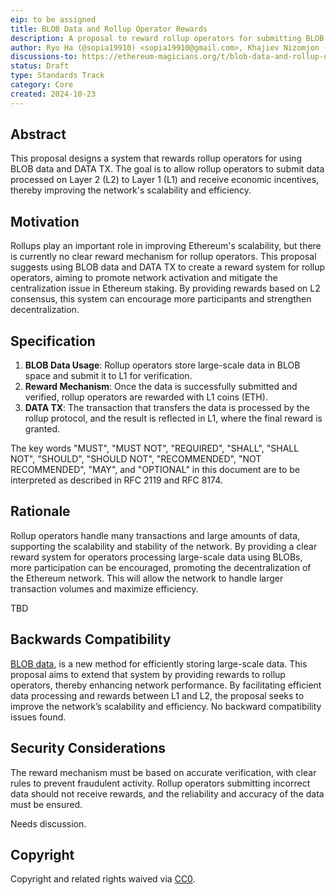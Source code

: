 ```yaml
---
eip: to be assigned
title: BLOB Data and Rollup Operator Rewards
description: A proposal to reward rollup operators for submitting BLOB data to L1.
author: Ryo Ha (@sopia19910) <sopia19910@gmail.com>, Khajiev Nizomjon (@khajievN) <nizom7812@gmail.com>, Seongsu Kim (@munak) <oiool@naver.com>
discussions-to: https://ethereum-magicians.org/t/blob-data-and-rollup-operator-rewards/21446
status: Draft
type: Standards Track
category: Core
created: 2024-10-23
---
```


## Abstract

This proposal designs a system that rewards rollup operators for using BLOB data and DATA TX. The goal is to allow rollup operators to submit data processed on Layer 2 (L2) to Layer 1 (L1) and receive economic incentives, thereby improving the network's scalability and efficiency.

## Motivation

Rollups play an important role in improving Ethereum's scalability, but there is currently no clear reward mechanism for rollup operators. This proposal suggests using BLOB data and DATA TX to create a reward system for rollup operators, aiming to promote network activation and mitigate the centralization issue in Ethereum staking. By providing rewards based on L2 consensus, this system can encourage more participants and strengthen decentralization.

## Specification

1. **BLOB Data Usage**: Rollup operators store large-scale data in BLOB space and submit it to L1 for verification.
2. **Reward Mechanism**: Once the data is successfully submitted and verified, rollup operators are rewarded with L1 coins (ETH).
3. **DATA TX**: The transaction that transfers the data is processed by the rollup protocol, and the result is reflected in L1, where the final reward is granted.

The key words "MUST", "MUST NOT", "REQUIRED", "SHALL", "SHALL NOT", "SHOULD", "SHOULD NOT", "RECOMMENDED", "NOT RECOMMENDED", "MAY", and "OPTIONAL" in this document are to be interpreted as described in RFC 2119 and RFC 8174.

## Rationale

Rollup operators handle many transactions and large amounts of data, supporting the scalability and stability of the network. By providing a clear reward system for operators processing large-scale data using BLOBs, more participation can be encouraged, promoting the decentralization of the Ethereum network. This will allow the network to handle larger transaction volumes and maximize efficiency.

TBD

## Backwards Compatibility

[BLOB data](./eip-4844), is a new method for efficiently storing large-scale data. This proposal aims to extend that system by providing rewards to rollup operators, thereby enhancing network performance. By facilitating efficient data processing and rewards between L1 and L2, the proposal seeks to improve the network’s scalability and efficiency.
No backward compatibility issues found.

## Security Considerations

The reward mechanism must be based on accurate verification, with clear rules to prevent fraudulent activity. Rollup operators submitting incorrect data should not receive rewards, and the reliability and accuracy of the data must be ensured.

Needs discussion.

## Copyright

Copyright and related rights waived via [CC0](../LICENSE.md).
